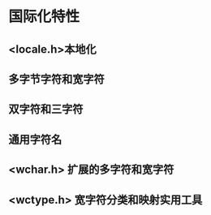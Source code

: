# 国际化特性

## <locale.h>本地化

## 多字节字符和宽字符

## 双字符和三字符

## 通用字符名

## <wchar.h> 扩展的多字符和宽字符

## <wctype.h> 宽字符分类和映射实用工具
